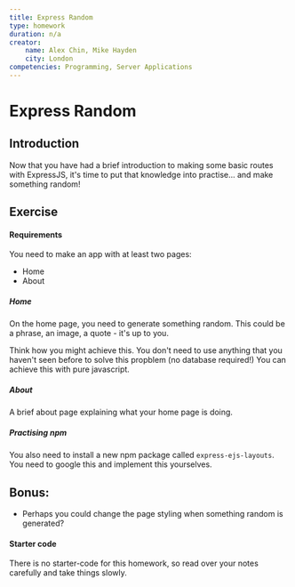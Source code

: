 ```yaml
---
title: Express Random
type: homework
duration: n/a
creator:
    name: Alex Chin, Mike Hayden
    city: London
competencies: Programming, Server Applications
---
```


# Express Random

## Introduction

Now that you have had a brief introduction to making some basic routes with ExpressJS, it's time to put that knowledge into practise... and make something random!

## Exercise

#### Requirements

You need to make an app with at least two pages:

- Home
- About

##### Home

On the home page, you need to generate something random. This could be a phrase, an image, a quote - it's up to you.

Think how you might achieve this. You don't need to use anything that you haven't seen before to solve this propblem (no database required!) You can achieve this with pure javascript.

##### About

A brief about page explaining what your home page is doing.

##### Practising npm

You also need to install a new npm package called `express-ejs-layouts`. You need to google this and implement this yourselves. 

## Bonus:

- Perhaps you could change the page styling when something random is generated?

#### Starter code

There is no starter-code for this homework, so read over your notes carefully and take things slowly.
